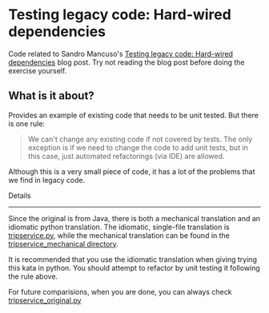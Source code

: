 Testing legacy code: Hard-wired dependencies
============================================

Code related to Sandro Mancuso's [Testing legacy code: Hard-wired dependencies][1] blog post. Try not reading the blog
post before doing the exercise yourself.

What is it about?
-----------------

Provides an example of existing code that needs to be unit tested. But there is one rule:

> We can't change any existing code if not covered by tests. The only exception is if we need to change the code to add
> unit tests, but in this case, just automated refactorings (via IDE) are allowed.

Although this is a very small piece of code, it has a lot of the problems that we find in legacy code.

Details

-------
Since the original is from Java, there is both a mechanical translation and an idiomatic python translation. The
idiomatic, single-file translation is [tripservice.py][2], while the mechanical translation can be found in
the [tripservice_mechanical directory][3].

It is recommended that you use the idiomatic translation when giving trying this kata in python. You should attempt to
refactor by unit testing it following the rule above.

For future comparisions, when you are done, you can always check [tripservice_original.py][4]

[1]: http://craftedsw.blogspot.com/2011/07/testing-legacy-hard-wired-dependencies.html "Testing legacy code: Hard-wired dependencies blog post"

[2]: https://github.com/bricef/trip-service-kata/blob/master/python/tripservice.py "tripservice.py"

[3]: https://github.com/bricef/trip-service-kata/blob/master/python/tripservice_mechanical "tripservice mechanical translation from original Java Code"

[4]: https://github.com/bricef/trip-service-kata/blob/master/python/tripservice_original.py "tripservice_original.py"
